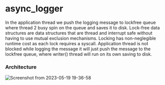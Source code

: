 # async_logger

In the application thread we push the logging message to lockfree queue where thread 2 busy spin on the queue and saves it to disk.
Lock-free data structures are data structures that are thread and interrupt safe without having to use mutual exclusion mechanisms. 
Locking has non-neglegible runtime cost as each lock requires a syscall. Application thread is not blocked while logging the message it 
will just push the message to the lockfree queue, where writer() thread will run on its own saving to disk.

### Architecture 

![Screenshot from 2023-05-19 19-36-58](https://github.com/Naseefabu/HFTRepo/assets/104965020/9ba0ab4d-c71c-436e-9d62-a8859da118a3)